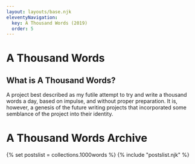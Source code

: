 ```yaml
---
layout: layouts/base.njk
eleventyNavigation:
  key: A Thousand Words (2019)
  order: 5
---
```


# A Thousand Words

## What is A Thousand Words?

A project best described as my futile attempt to try and write a thousand words a day, based on impulse, and without proper preparation. It is, however, a genesis of the future writing projects that incorporated some semblance of the project into their identity.

# A Thousand Words Archive

{% set postslist = collections.1000words %}
{% include "postslist.njk" %}